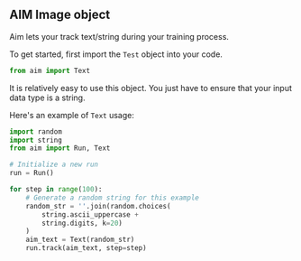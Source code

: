 ## AIM Image object

Aim lets your track text/string during your training process.

To get started, first import the `Test` object into your code.

```python
from aim import Text
```

It is relatively easy to use this object. You just have to ensure that your input data type is a string.

Here's an example of `Text` usage:

```python
import random
import string
from aim import Run, Text

# Initialize a new run
run = Run()

for step in range(100):
    # Generate a random string for this example
    random_str = ''.join(random.choices(
        string.ascii_uppercase +
        string.digits, k=20)
    )
    aim_text = Text(random_str)
    run.track(aim_text, step=step)
```
